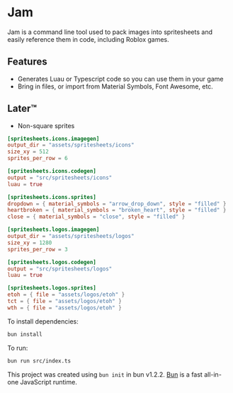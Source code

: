 # Jam

Jam is a command line tool used to pack images into spritesheets and
easily reference them in code, including Roblox games.

## Features

- Generates Luau or Typescript code so you can use them in your game
- Bring in files, or import from Material Symbols, Font Awesome, etc.

## Later:tm:

- Non-square sprites

```toml
[spritesheets.icons.imagegen]
output_dir = "assets/spritesheets/icons"
size_xy = 512
sprites_per_row = 6

[spritesheets.icons.codegen]
output = "src/spritesheets/icons"
luau = true

[spritesheets.icons.sprites]
dropdown = { material_symbols = "arrow_drop_down", style = "filled" }
heartbroken = { material_symbols = "broken_heart", style = "filled" }
close = { material_symbols = "close", style = "filled" }

[spritesheets.logos.imagegen]
output_dir = "assets/spritesheets/logos"
size_xy = 1280
sprites_per_row = 3

[spritesheets.logos.codegen]
output = "src/spritesheets/logos"
luau = true

[spritesheets.logos.sprites]
etoh = { file = "assets/logos/etoh" }
tct = { file = "assets/logos/etoh" }
wth = { file = "assets/logos/etoh" }
```

To install dependencies:

```bash
bun install
```

To run:

```bash
bun run src/index.ts
```

This project was created using `bun init` in bun v1.2.2. [Bun](https://bun.sh) is a fast all-in-one JavaScript runtime.
